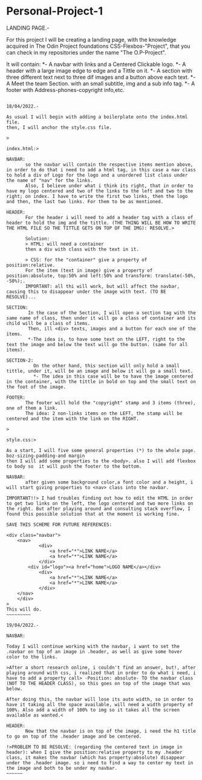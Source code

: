 # Personal-Project-1
LANDING PAGE.-

For this project I will be creating a landing page, with the knowledge acquired in The Odin Project foundations CSS-Flexbox-"Project", that you can check in my repositories under the name "The O.P-Project".

It will contain:
*- A navbar with links and a Centered Clickable logo.
*- A header with a large image edge to edge and a Tittle on it.
*- A section with three different text next to three dif images and a button above each text.
*- A Meet the team Section. with an small subtitle, img and a sub info tag.
*- A footer with Address-phones-copyright info,etc.
~~~~~~~~~~~~~~~~~

18/04/2022.-

As usual I will begin with adding a boilerplate onto the index.html file.
then, I will anchor the style.css file.

>

index.html:>

NAVBAR:
       so the navbar will contain the respective items mention above, in order to do that i need to add a html tag, in this case a nav class to hold a div of Logo for the logo and a unordered list class under the name of "nav" for the links.
       Also, I believe under what i think its right, that in order to have my logo centered and two of the links to the left and two to the right; on index. I have to write the first two links, then the logo and then, the last two links. For them to be as mentioned. 

HEADER:
       For the header i will need to add a header tag with a class of header to hold the img and the tittle. (THE THING WILL BE HOW TO WRITE THE HTML FILE SO THE TITTLE GETS ON TOP OF THE IMG): RESOLVE.> 
       
       Solution: 
       > HTML: will need a container
       then a div with class with the text in it.
         
       > CSS: for the "container" give a property of position:relative.
       For the item (text in image) give a property of position:absolute, top:50% and left:50% and transform: translate(-50%, -50%);.
       IMPORTANT: all thi will work, but will affect the navbar, causing this to disappear under the image with text. (TO BE RESOLVE)...
       
SECTION: 
        In the case of the Section, I will open a section tag with the same name of class, then under it will go a class of container and its child will be a class of items.
        Then, ill <div> texts, images and a button for each one of the items.
        *-The idea is, to have some text on the LEFT, right to the text the image and below the text will go the button. (same for all items).

SECTION-2: 
          On the other hand, this section will only hold a small tittle, under it, will be an image and below it will go a small text.
          *- The idea in this case will be to have the image centered in the container, with the tittle in bold on top and the small text on the foot of the image.       

FOOTER: 
       The footer will hold the "copyright" stamp and 3 items (three), one of them a link.
       The idea: 2 non-links items on the LEFT, the stamp will be centered and the item with the link on the RIGHT.

>

style.css:>

As a start, I will five some general properties (*) to the whole page. boz-sizing-padding-and margin
then I will add some properties to the <body>. also I will add flexbox to body so  it will push the footer to the bottom.

NAVBAR: 
       after given some background color,a font color and a height, i will start giving properties to <nav> class into the navbar.

IMPORTANT!!> I had troubles finding out how to edit the HTML in order to get two links on the left, the logo centered and two more links on the right. But after playing around and consulting stack overflow, I found this possible solution that at the moment is working fine.

SAVE THIS SCHEME FOR FUTURE REFERENCES:

<div class="navbar">
    <nav>
            <div>
                <a href="*">LINK NAME</a>
                <a href="*">LINK NAME</a>
            </div>
        <div id="logo"><a href="home">LOGO NAME</a></div>
            <div>
                <a href="*">LINK NAME</a>
                <a href="*">LINK NAME</a>
            </div>
    </nav>
    </div>
>
This will do.
~~~~~~~~~

19/04/2022.-

NAVBAR:

Today I will continue working with the navbar, i want to set the .navbar on top of an image in .header, as well as give some hover color to the links.

>After a short research online, i couldn't find an answer, but!, after playing around with css, i realized that in order to do what i need, i have to add a property call> -Position: absolute- TO the navbar class (NOT TO THE HEADER CLASS), so this goes on top of the image that was below. 

After doing this, the navbar will lose its auto width, so in order to have it taking all the space available, will need a width property of 100%. Also add a width of 100% to img so it takes all the screen available as wanted.<

HEADER:
       Now that the navbar is on top of the image, i need the h1 title to go on top of the .header image and be centered.
       
!>PROBLEM TO BE RESOLVE: (regarding the centered text in image in header): when I give the position:relative property to my .header class, it makes the navbar (which has property:absolute) disappear under the .header image. so i need to find a way to center my text in the image and both to be under my navbar.
~~~~~~